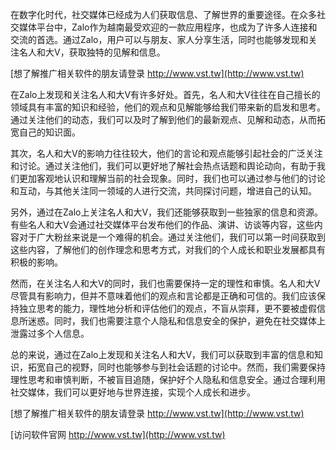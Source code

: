 在数字化时代，社交媒体已经成为人们获取信息、了解世界的重要途径。在众多社交媒体平台中，Zalo作为越南最受欢迎的一款应用程序，也成为了许多人连接和交流的首选。通过Zalo，用户可以与朋友、家人分享生活，同时也能够发现和关注名人和大V，获取独特的见解和信息。

[想了解推广相关软件的朋友请登录 http://www.vst.tw](http://www.vst.tw)

在Zalo上发现和关注名人和大V有许多好处。首先，名人和大V往往在自己擅长的领域具有丰富的知识和经验，他们的观点和见解能够给我们带来新的启发和思考。通过关注他们的动态，我们可以及时了解到他们的最新观点、见解和动态，从而拓宽自己的知识面。

其次，名人和大V的影响力往往较大，他们的言论和观点能够引起社会的广泛关注和讨论。通过关注他们，我们可以更好地了解社会热点话题和舆论动向，有助于我们更加客观地认识和理解当前的社会现象。同时，我们也可以通过参与他们的讨论和互动，与其他关注同一领域的人进行交流，共同探讨问题，增进自己的认知。

另外，通过在Zalo上关注名人和大V，我们还能够获取到一些独家的信息和资源。有些名人和大V会通过社交媒体平台发布他们的作品、演讲、访谈等内容，这些内容对于广大粉丝来说是一个难得的机会。通过关注他们，我们可以第一时间获取到这些内容，了解他们的创作理念和思考方式，对我们的个人成长和职业发展都具有积极的影响。

然而，在关注名人和大V的同时，我们也需要保持一定的理性和审慎。名人和大V尽管具有影响力，但并不意味着他们的观点和言论都是正确和可信的。我们应该保持独立思考的能力，理性地分析和评估他们的观点，不盲从崇拜，更不要被虚假信息所迷惑。同时，我们也需要注意个人隐私和信息安全的保护，避免在社交媒体上泄露过多个人信息。

总的来说，通过在Zalo上发现和关注名人和大V，我们可以获取到丰富的信息和知识，拓宽自己的视野，同时也能够参与到社会话题的讨论中。然而，我们需要保持理性思考和审慎判断，不被盲目追随，保护好个人隐私和信息安全。通过合理利用社交媒体，我们可以更好地与世界连接，实现个人成长和进步。

[想了解推广相关软件的朋友请登录 http://www.vst.tw](http://www.vst.tw)


[访问软件官网 http://www.vst.tw](http://www.vst.tw)
